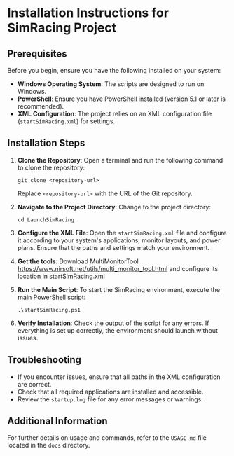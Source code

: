 # Installation Instructions for SimRacing Project

## Prerequisites

Before you begin, ensure you have the following installed on your system:

- **Windows Operating System**: The scripts are designed to run on Windows.
- **PowerShell**: Ensure you have PowerShell installed (version 5.1 or later is recommended).
- **XML Configuration**: The project relies on an XML configuration file (`startSimRacing.xml`) for settings.

## Installation Steps

1. **Clone the Repository**:
   Open a terminal and run the following command to clone the repository:
   ```
   git clone <repository-url>
   ```
   Replace `<repository-url>` with the URL of the Git repository.

2. **Navigate to the Project Directory**:
   Change to the project directory:
   ```
   cd LaunchSimRacing
   ```

3. **Configure the XML File**:
   Open the `startSimRacing.xml` file and configure it according to your system's applications, monitor layouts, and power plans. Ensure that the paths and settings match your environment.

4. **Get the tools**:
   Download MultiMonitorTool https://www.nirsoft.net/utils/multi_monitor_tool.html
   and configure its location in startSimRacing.xml

4. **Run the Main Script**:
   To start the SimRacing environment, execute the main PowerShell script:
   ```
   .\startSimRacing.ps1
   ```

5. **Verify Installation**:
   Check the output of the script for any errors. If everything is set up correctly, the environment should launch without issues.

## Troubleshooting

- If you encounter issues, ensure that all paths in the XML configuration are correct.
- Check that all required applications are installed and accessible.
- Review the `startup.log` file for any error messages or warnings.

## Additional Information

For further details on usage and commands, refer to the `USAGE.md` file located in the `docs` directory.